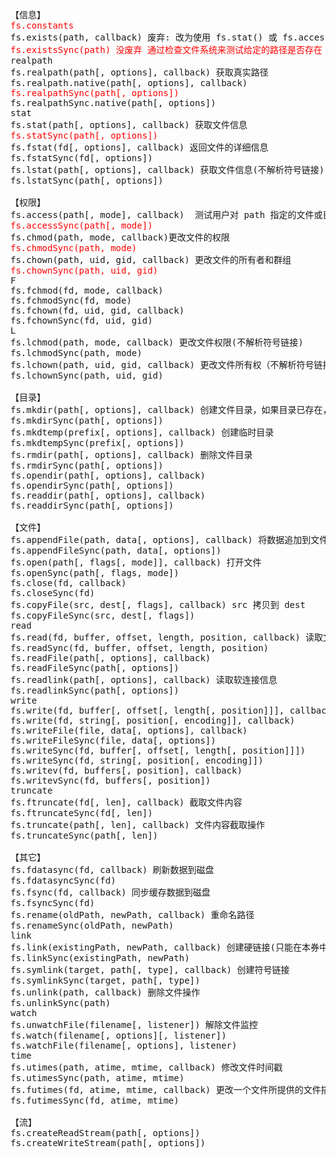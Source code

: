 <pre>
【信息】
<span style="color:red">fs.constants</span>
fs.exists(path, callback) 废弃: 改为使用 fs.stat() 或 fs.access()
<span style="color:red">fs.existsSync(path) 没废弃 通过检查文件系统来测试给定的路径是否存在</span>
realpath
fs.realpath(path[, options], callback) 获取真实路径
fs.realpath.native(path[, options], callback)
<span style="color:red">fs.realpathSync(path[, options])</span>
fs.realpathSync.native(path[, options])
stat
fs.stat(path[, options], callback) 获取文件信息
<span style="color:red">fs.statSync(path[, options])</span>
fs.fstat(fd[, options], callback) 返回文件的详细信息
fs.fstatSync(fd[, options])
fs.lstat(path[, options], callback) 获取文件信息(不解析符号链接)
fs.lstatSync(path[, options])

【权限】
fs.access(path[, mode], callback)  测试用户对 path 指定的文件或目录的权限
<span style="color:red">fs.accessSync(path[, mode])</span>
fs.chmod(path, mode, callback)更改文件的权限
<span style="color:red">fs.chmodSync(path, mode)</span>
fs.chown(path, uid, gid, callback) 更改文件的所有者和群组
<span style="color:red">fs.chownSync(path, uid, gid)</span>
F
fs.fchmod(fd, mode, callback)
fs.fchmodSync(fd, mode)
fs.fchown(fd, uid, gid, callback)
fs.fchownSync(fd, uid, gid)
L
fs.lchmod(path, mode, callback) 更改文件权限(不解析符号链接)
fs.lchmodSync(path, mode)
fs.lchown(path, uid, gid, callback) 更改文件所有权（不解析符号链接）
fs.lchownSync(path, uid, gid)

【目录】
fs.mkdir(path[, options], callback) 创建文件目录，如果目录已存在，将抛出异常
fs.mkdirSync(path[, options])
fs.mkdtemp(prefix[, options], callback) 创建临时目录
fs.mkdtempSync(prefix[, options])
fs.rmdir(path[, options], callback) 删除文件目录
fs.rmdirSync(path[, options])
fs.opendir(path[, options], callback)
fs.opendirSync(path[, options])
fs.readdir(path[, options], callback)
fs.readdirSync(path[, options])
 
【文件】
fs.appendFile(path, data[, options], callback) 将数据追加到文件，如果文件尚不存在则创建该文件
fs.appendFileSync(path, data[, options]) 
fs.open(path[, flags[, mode]], callback) 打开文件
fs.openSync(path[, flags, mode])
fs.close(fd, callback)
fs.closeSync(fd)
fs.copyFile(src, dest[, flags], callback) src 拷贝到 dest
fs.copyFileSync(src, dest[, flags])
read
fs.read(fd, buffer, offset, length, position, callback) 读取文件内容
fs.readSync(fd, buffer, offset, length, position)
fs.readFile(path[, options], callback)
fs.readFileSync(path[, options])
fs.readlink(path[, options], callback) 读取软连接信息
fs.readlinkSync(path[, options])
write
fs.write(fd, buffer[, offset[, length[, position]]], callback)
fs.write(fd, string[, position[, encoding]], callback)
fs.writeFile(file, data[, options], callback)
fs.writeFileSync(file, data[, options])
fs.writeSync(fd, buffer[, offset[, length[, position]]])
fs.writeSync(fd, string[, position[, encoding]])
fs.writev(fd, buffers[, position], callback)
fs.writevSync(fd, buffers[, position])
truncate
fs.ftruncate(fd[, len], callback) 截取文件内容
fs.ftruncateSync(fd[, len])
fs.truncate(path[, len], callback) 文件内容截取操作
fs.truncateSync(path[, len])

【其它】
fs.fdatasync(fd, callback) 刷新数据到磁盘
fs.fdatasyncSync(fd)
fs.fsync(fd, callback) 同步缓存数据到磁盘
fs.fsyncSync(fd)
fs.rename(oldPath, newPath, callback) 重命名路径
fs.renameSync(oldPath, newPath)
link
fs.link(existingPath, newPath, callback) 创建硬链接(只能在本券中)
fs.linkSync(existingPath, newPath)
fs.symlink(target, path[, type], callback) 创建符号链接
fs.symlinkSync(target, path[, type])
fs.unlink(path, callback) 删除文件操作
fs.unlinkSync(path)
watch
fs.unwatchFile(filename[, listener]) 解除文件监控
fs.watch(filename[, options][, listener])
fs.watchFile(filename[, options], listener)
time
fs.utimes(path, atime, mtime, callback) 修改文件时间戳
fs.utimesSync(path, atime, mtime)
fs.futimes(fd, atime, mtime, callback) 更改一个文件所提供的文件描述符引用的文件的时间戳
fs.futimesSync(fd, atime, mtime)

【流】
fs.createReadStream(path[, options])
fs.createWriteStream(path[, options])


</pre>
